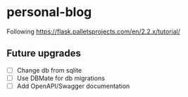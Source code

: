 # personal-blog
Following https://flask.palletsprojects.com/en/2.2.x/tutorial/
 ## Future upgrades
 - [ ] Change db from sqlite
 - [ ] Use DBMate for db migrations
 - [ ] Add OpenAPI/Swagger documentation
